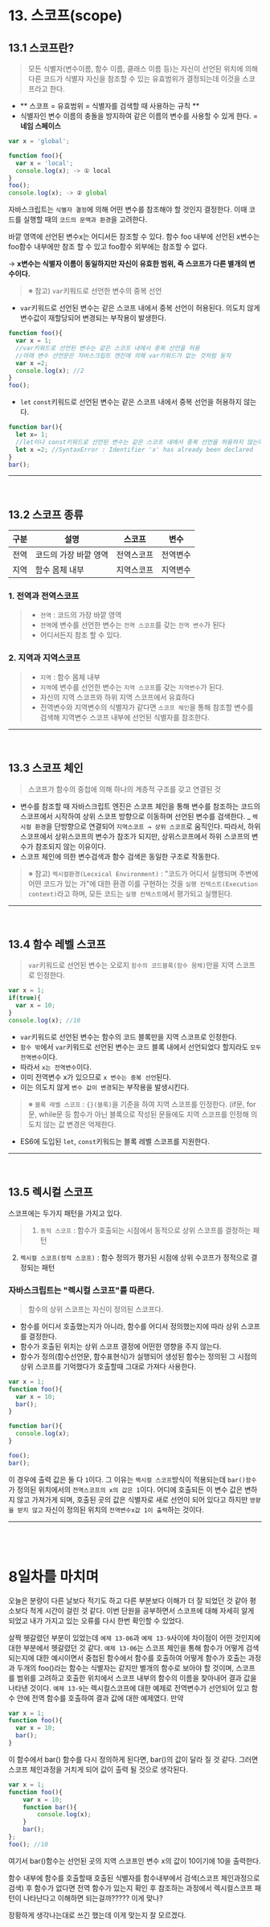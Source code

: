 # 13. 스코프(scope)

## 13.1 스코프란?
> 모든 식별자(변수이름, 함수 이름, 클래스 이름 등)는 자신이 선언된 위치에 의해 다른 코드가 식별자 자신을 참조할 수 있는 유효범위가 결정되는데 이것을 스코프라고 한다.
+ ** 스코프 = 유효범위 = 식별자를 검색할 때 사용하는 규칙 **
+ 식별자인 변수 이름의 충돌을 방지하여 같은 이름의 변수를 사용할 수 있게 한다. = **네임 스페이스**

```javascript
var x = 'global';

function foo(){
  var x = 'local';
  console.log(x); -> ① local 
}
foo();
console.log(x); -> ② global
```
자바스크립트는 `식별자 결정`에 의해 어떤 변수를 참조해야 할 것인지 결정한다. 이때 코드를 실행할 때의 `코드의 문맥과 환경`을 고려한다.

바깥 영역에 선언된 변수x는 어디서든 참조할 수 있다.
함수 foo 내부에 선언된 x변수는 foo함수 내부에만 참조 할 수 있고 foo함수 외부에는 참조할 수 없다.

→ **x변수는 식별자 이름이 동일하지만 자신이 유효한 범위, 즉 스코프가 다른 별개의 변수이다.**

>※ 참고) `var`키워드로 선언한 변수의 중복 선언
+ `var`키워드로 선언된 변수는 같은 스코프 내에서 중복 선언이 허용된다. 의도치 않게 변수값이 재할당되어 변경되는 부작용이 발생한다.
```javascript
function foo(){
  var x = 1;
  //var키워드로 선언된 변수는 같은 스코프 내에서 중복 선언을 허용
  //아래 변수 선언문은 자바스크립트 엔진에 의해 var키워드가 없는 것처럼 동작
  var x =2;
  console.log(x); //2
}
foo();
```
+ `let` `const`키워드로 선언된 변수는 같은 스코프 내에서 중복 선언을 허용하지 않는다.
```javascript
function bar(){
  let x= 1;
  //let이나 const키워드로 선언된 변수는 같은 스코프 내에서 중복 선언을 허용하지 않는다.
  let x =2; //SyntaxError : Identifier 'x' has already been declared
}
bar();
```

---
<br>

## 13.2 스코프 종류
|구분|설명|스코프|변수|
|---|---|---|---|
|전역|코드의 가장 바깥 영역|전역스코프|전역변수|
|지역|함수 몸체 내부|지역스코프|지역변수|

 ### 1. 전역과 전역스코프 
 > + `전역` : 코드의 가장 바깥 영역
> + `전역`에 변수를 선언한 변수는 `전역 스코프`를 갖는 `전역 변수`가 된다
> + 어디서든지 참조 할 수 있다.

### 2. 지역과 지역스코프
> + `지역` : 함수 몸체 내부
> + `지역`에 변수를 선언한 변수는 `지역 스코프`를 갖는 `지역변수`가 된다.
> + 자신의 지역 스코프와 하위 지역 스코프에서 유효하다
> + 전역변수와 지역변수의 식별자가 같다면 `스코프 체인`을 통해 참조할 변수를 검색해 지역변수 스코프 내부에 선언된 식별자를 참조한다.

---
<br>

## 13.3 스코프 체인
> 스코프가 함수의 중첩에 의해 하나의 계층적 구조를 갖고 연결된 것

+ 변수를 참조할 때 자바스크립트 엔진은 스코프 체인을 통해 변수를 참조하는 코드의 스코프에서 시작하여 상위 스코프 방향으로 이동하며 선언된 변수를 검색한다.
_ `렉시컬 환경`을 단방향으로 연결되어 `지역스코프 → 상위 스코프`로 움직인다.
따라서, 하위 스코프에서 상위스코프의 변수가 참조가 되지만, 상위스코프에서 하위 스코프의 변수가 참조되지 않는 이유이다.
+ 스코프 체인에 의한 변수검색과 함수 검색은 동일한 구조로 작동한다.
>※ 참고) `렉시컬환경(Lecxical Environment)` : "코드가 어디서 실행되며 주변에 어떤 코드가 있는 가"에 대한 환경 이를 구현하는 것을 `실행 컨텍스트(Execution context)`라고 하며, 모든 코드는 `실행 컨텍스트`에서 평가되고 실행된다.
---
<br>

## 13.4 함수 레벨 스코프
>`var`키워드로 선언된 변수는 오로지 `함수의 코드블록(함수 몸체)`만을 지역 스코프로 인정한다.

```javascript
var x = 1;
if(true){
  var x = 10;
}
console.log(x); //10
```
+ `var`키워드로 선언된 변수는 함수의 코드 블록만을 지역 스코프로 인정한다.
 + `함수 밖`에서 `var`키워드로 선언된 변수는 코드 블록 내에서 선언되었다 할지라도 `모두 전역변수`이다.
 + 따라서 `x는 전역변수`이다.
 + 이미 전역변수 x가 있으므로 `x 변수는 중복 선언`된다.
 + 이는 의도치 않게 `변수 값이 변경`되는 부작용을 발생시킨다.
 
>※ `블록 레벨 스코프` : `{}(블록)`을 기준을 하여 지역 스코프를 인정한다. (if문, for문, while문 등 함수가 아닌 블록으로 작성된 문들에도 지역 스코프를 인정해 의도치 않는 값 변경은 억제한다.
+ ES6에 도입된 `let`, `const`키워드는 블록 레벨 스코프를 지원한다.
 
 ---
 <br>
 
 
 

 ## 13.5 렉시컬 스코프
 스코프에는 두가지 패턴을 가지고 있다.
> 1. `동적 스코프` : 함수가 호출되는 시점에서 동적으로 상위 스코프를 결정하는 패턴
 2. `렉시컬 스코프(정적 스코프)` : 함수 정의가 평가된 시점에 상위 수코프가 정적으로 결정되는 패턴
 
 ### 자바스크립트는 "렉시컬 스코프"를 따른다.
 >함수의 상위 스코프는 자신이 정의된 스코프다.
 
 + 함수를 어디서 호출했는지가 아니라, 함수를 어디서 정의했는지에 따라 상위 스코프를 결정한다. 
 + 함수가 호출된 위치는 상위 스코프 결정에 어떤한 영향을 주지 않는다.
 + 함수가 정의(함수선언문, 함수표현식)가 실행되어 생성된 함수는 정의된 그 시점의 상위 스코프를 기억했다가 호출할때 그대로 가져다 사용한다.
 
```javascript
var x = 1;
function foo(){
  var x = 10;
  bar();
}

function bar(){
  console.log(x);
}

foo();
bar();
```
이 경우에 출력 값은 둘 다 `1`이다.
그 이유는 `렉시컬 스코프`방식이 적용되는데 `bar()함수`가 정의된 위치에서의 `전역스코프의 x의 값은 1`이다. 
어디에 호출되든 이 변수 값은 변하지 않고 가져가게 되며, 호출된 곳의 값은 식별자로 새로 선언이 되어 있다고 하지만 `영향을 받지 않고` 자신이 정의된 위치의 `전역변수x값 1이 출력`하는 것이다.

---

<br>
<br>


# 8일차를 마치며

오늘은 분량이 다른 날보다 적기도 하고 다른 부분보다 이해가 더 잘 되었던 것 같아 평소보다 적게 시간이 걸린 것 같다. 이번 단원을 공부하면서 스코프에 대해 자세히 알게 되었고 내가 가지고 있는 오류를 다시 한번 확인할 수 있었다.

살짝 헷갈렸던 부분이 있었는데 `예제 13-06`과 `예제 13-9`사이에 차이점이 어떤 것인지에 대한 부분에서 헷갈렸던 것 같다.
`예제 13-06`는 스코프 체인을 통해 함수가 어떻게 검색되는지에 대한 예시이면서 중첩된 함수에서 함수를 호출하여 어떻게 함수가 호출는 과정과 두개의 foo()라는 함수는 식별자는 같지만 별개의 함수로 보아야 할 것이며, 스코프를 범위를 고려하고 호출한 위치에서 스코프 내부의 함수의 이름을 찾아내어 결과 값을 나타낸 것이다.
`예제 13-9`는 렉시컬스코프에 대한 예제로 전역변수가 선언되어 있고 함수 안에 전역 함수를 호출하여 결과 값에 대한 예제였다. 
만약 

```javascript
var x = 1;
function foo(){
  var x = 10;
  bar();
}
```
이 함수에서 bar() 함수를 다시 정의하게 된다면, bar()의 값이 달라 질 것 같다. 그러면 스코프 체인과정을 거치게 되어 값이 출력 될 것으로 생각된다.
```javascript
var x = 1;
function foo(){
    var x = 10;
    function bar(){
        console.log(x);
    }
    bar();
};
foo(); //10
```
여기서 bar()함수는 선언된 곳의 지역 스코프인 변수 x의 값이 10이기에 10을 출력한다.

함수 내부에 함수를 호출할때 호출된 식별자를 함수내부에서 검색(스코프 체인과정으로 검색) 후 함수가 없다면 전역 함수가 있는지 확인 후 참조하는 과정에서 렉시컬스코프 패턴이 나타난다고 이해하면 되는걸까????? 이게 맞나? 

장황하게 생각나는대로 쓰긴 했는데 이게 맞는지 잘 모르겠다.